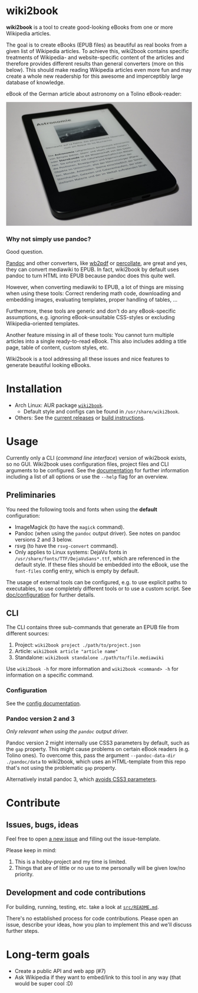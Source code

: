 # wiki2book

**wiki2book** is a tool to create good-looking eBooks from one or more Wikipedia articles.

The goal is to create eBooks (EPUB files) as beautiful as real books from a given list of Wikipedia articles.
To achieve this, wiki2book contains specific treatments of Wikipedia- and website-specific content of the articles and therefore provides different results than general converters (more on this below).
This should make reading Wikipedia articles even more fun and may create a whole new readership for this awesome and imperceptibly large database of knowledge. 

eBook of the German article about astronomy on a Tolino eBook-reader:
<p align="center">
<img src="photo.JPG"/>
</p>

### Why not simply use pandoc?

Good question.

[Pandoc](https://pandoc.org/epub.html) and other converters, like [wb2pdf](https://mediawiki2latex.wmflabs.org/) or [percollate](https://github.com/danburzo/percollate), are great and yes, they can convert mediawiki to EPUB.
In fact, wiki2book by default uses pandoc to turn HTML into EPUB because pandoc does this quite well.

However, when converting mediawiki to EPUB, a lot of things are missing when using these tools:
Correct rendering math code, downloading and embedding images, evaluating templates, proper handling of tables, ...

Furthermore, these tools are generic and don't do any eBook-specific assumptions, e.g. ignoring eBook-unsuitable CSS-styles or excluding Wikipedia-oriented templates.

Another feature missing in all of these tools: You cannot turn multiple articles into a single ready-to-read eBook.
This also includes adding a title page, table of content, custom styles, etc.

Wiki2book is a tool addressing all these issues and nice features to generate beautiful looking eBooks.

# Installation

* Arch Linux: AUR package [`wiki2book`](https://aur.archlinux.org/packages/wiki2book).
  * Default style and configs can be found in `/usr/share/wiki2book`.
* Others: See the [current releases](https://github.com/hauke96/wiki2book/releases) or [build instructions](./src#build-project).

# Usage

Currently only a CLI (_command line interface_) version of wiki2book exists, so no GUI.
Wiki2book uses configuration files, project files and CLI arguments to be configured.
See the [documentation](./doc/configuration.md) for further information including a list of all options or use the `--help` flag for an overview.

## Preliminaries

You need the following tools and fonts when using the **default** configuration:

* ImageMagick (to have the `magick` command).
* Pandoc (when using the `pandoc` output driver). See notes on pandoc versions 2 and 3 below.
* rsvg (to have the `rsvg-convert` command).
* Only applies to Linux systems:
  DejaVu fonts in `/usr/share/fonts/TTF/DejaVuSans*.ttf`, which are referenced in the default style. If these files
  should be embedded into the eBook, use the `font-files` config entry, which is empty by default. 

The usage of external tools can be configured, e.g. to use explicit paths to executables, to use completely different tools or to use a custom script.
See [doc/configuration](./doc/configuration.md#configure-external-tool-calls) for further details.

## CLI

The CLI contains three sub-commands that generate an EPUB file from different sources:

1. Project: `wiki2book project ./path/to/project.json`
2. Article: `wiki2book article "article name"`
3. Standalone: `wiki2book standalone ./path/to/file.mediawiki`

Use `wiki2book -h` for more information and `wiki2book <command> -h` for information on a specific command.

### Configuration

See the [config documentation](./doc/configuration.md).

### Pandoc version 2 and 3

_Only relevant when using the `pandoc` output driver._

Pandoc version 2 might internally use CSS3 parameters by default, such as the `gap` property.
This might cause problems on certain eBook readers (e.g. Tolino ones).
To overcome this, pass the argument `--pandoc-data-dir ./pandoc/data` to wiki2book, which uses an HTML-template from this repo that's not using the problematic `gap` property.

Alternatively install pandoc 3, which [avoids CSS3 parameters](https://github.com/jgm/pandoc/blob/3.0/data/epub.css#L166:L169).

# Contribute

## Issues, bugs, ideas

Feel free to open [a new issue](https://github.com/hauke96/wiki2book/issues/new/choose) and filling out the issue-template.

Please keep in mind:
1. This is a hobby-project and my time is limited.
2. Things that are of little or no use to me personally will be given low/no priority.

## Development and code contributions

For building, running, testing, etc. take a look at [`src/README.md`](src/README.md).

There's no established process for code contributions.
Please open an issue, describe your ideas, how you plan to implement this and we'll discuss further steps.

# Long-term goals

* Create a public API and web app (#7)
* Ask Wikipedia if they want to embed/link to this tool in any way (that would be super cool :D)